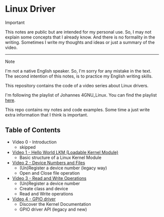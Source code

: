 # Linux Driver

> [!IMPORTANT]
> This notes are public but are intended for my personal use. So, I may not explain some concepts that I already know. And there is no formality in the writing. Sometimes I write my thoughts and ideas or just a summary of the video.

---

> [!NOTE]
> I'm not a native English speaker. So, I'm sorry for any mistake in the text. The second intention of this notes, is to practice my English writing skills.

This repository contains the code of a video series about Linux drivers.

I'm following the playlist of Johannes 4GNU_Linux. You can find the playlist [here](https://www.youtube.com/playlist?list=PLCGpd0Do5-I3b5TtyqeF1UdyD4C-S-dMa).

This repo contains my notes and code examples. Some time a just write extra information that I think is important.

## Table of Contents

- Video 0 - Introduction
  - skipped
- [Video 1 - Hello World LKM (Loadable Kernel Module)](./video-1/readme.md)
  - Basic structure of a Linux Kernel Module
- [Video 2 - Device Numbers and Files](./video-2/readme.md)
  - (Un)Register a device number (legacy way)
  - Open and Close file operation
- [Video 3 - Read and Write Operations](./video-3/readme.md)
  - (Un)Register a device number
  - Create class and device
  - Read and Write operations
- [Video 4 - GPIO driver](./video-4/readme.md)
  - Discover the Kernel Documentation
  - GPIO driver API (legacy and new)
